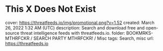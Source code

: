 # This X Does Not Exist

cover: https://threatfeeds.io/img/promotional.png?v=1.52
created: March 26, 2022 1:32 AM (UTC)
description: Search and download free and open-source threat intelligence feeds with threatfeeds.io.
folder: BOOKMRKS-MTHRFCKR / SEARCH PARTY MTHRFCKR! / Misc
tags: Search, misc
url: https://threatfeeds.io